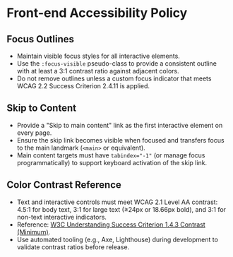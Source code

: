 # Front-end Accessibility Policy

## Focus Outlines
- Maintain visible focus styles for all interactive elements.
- Use the `:focus-visible` pseudo-class to provide a consistent outline with at least a 3:1 contrast ratio against adjacent colors.
- Do not remove outlines unless a custom focus indicator that meets WCAG 2.2 Success Criterion 2.4.11 is applied.

## Skip to Content
- Provide a "Skip to main content" link as the first interactive element on every page.
- Ensure the skip link becomes visible when focused and transfers focus to the main landmark (`<main>` or equivalent).
- Main content targets must have `tabindex="-1"` (or manage focus programmatically) to support keyboard activation of the skip link.

## Color Contrast Reference
- Text and interactive controls must meet WCAG 2.1 Level AA contrast: 4.5:1 for body text, 3:1 for large text (≥24px or 18.66px bold), and 3:1 for non-text interactive indicators.
- Reference: [W3C Understanding Success Criterion 1.4.3 Contrast (Minimum)](https://www.w3.org/WAI/WCAG21/Understanding/contrast-minimum.html).
- Use automated tooling (e.g., Axe, Lighthouse) during development to validate contrast ratios before release.
